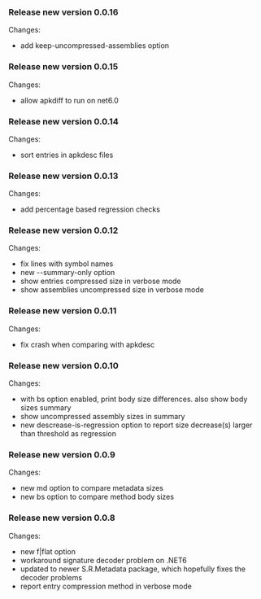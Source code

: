 ### Release new version 0.0.16

Changes:

 * add keep-uncompressed-assemblies option

### Release new version 0.0.15

Changes:

 * allow apkdiff to run on net6.0

### Release new version 0.0.14

Changes:

 * sort entries in apkdesc files

### Release new version 0.0.13

Changes:

 * add percentage based regression checks

### Release new version 0.0.12

Changes:

 * fix lines with symbol names
 * new --summary-only option
 * show entries compressed size in verbose mode
 * show assemblies uncompressed size in verbose mode

### Release new version 0.0.11

Changes:

 * fix crash when comparing with apkdesc

### Release new version 0.0.10

Changes:

 * with bs option enabled, print body size differences.
   also show body sizes summary
 * show uncompressed assembly sizes in summary
 * new descrease-is-regression option to report size
   decrease(s) larger than threshold as regression

### Release new version 0.0.9

Changes:

 * new md option to compare metadata sizes
 * new bs option to compare method body sizes

### Release new version 0.0.8

Changes:

 * new f|flat option
 * workaround signature decoder problem on .NET6
 * updated to newer S.R.Metadata package, which hopefully fixes
   the decoder problems
 * report entry compression method in verbose mode